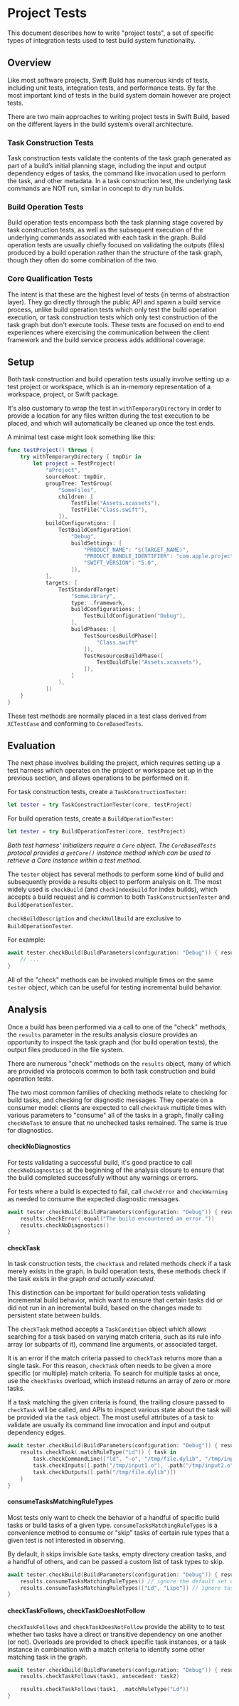 # Project Tests

This document describes how to write "project tests", a set of specific types of integration tests used to test build system functionality.

## Overview

Like most software projects, Swift Build has numerous kinds of tests, including unit tests, integration tests, and performance tests. By far the most important kind of tests in the build system domain however are project tests.

There are two main approaches to writing project tests in Swift Build, based on the different layers in the build system’s overall architecture.

### Task Construction Tests

Task construction tests validate the contents of the task graph generated as part of a build’s initial planning stage, including the input and output dependency edges of tasks, the command like invocation used to perform the task, and other metadata. In a task construction test, the underlying task commands are NOT run, similar in concept to dry run builds.

### Build Operation Tests

Build operation tests encompass both the task planning stage covered by task construction tests, as well as the subsequent execution of the underlying commands associated with each task in the graph. Build operation tests are usually chiefly focused on validating the outputs (files) produced by a build operation rather than the structure of the task graph, though they often do some combination of the two.

### Core Qualification Tests

The intent is that these are the highest level of tests (in terms of abstraction layer). They go directly through the public API and spawn a build service process, unlike build operation tests which only test the build operation execution, or task construction tests which only test construction of the task graph but don't execute tools. These tests are focused on end to end experiences where exercising the communication between the client framework and the build service process adds additional coverage.

## Setup

Both task construction and build operation tests usually involve setting up a test project or workspace, which is an in-memory representation of a workspace, project, or Swift package.

It's also customary to wrap the test in `withTemporaryDirectory` in order to provide a location for any files written during the test execution to be placed, and which will automatically be cleaned up once the test ends.

A minimal test case might look something like this:

```swift
func testProject() throws {
    try withTemporaryDirectory { tmpDir in
        let project = TestProject(
            "aProject",
            sourceRoot: tmpDir,
            groupTree: TestGroup(
                "SomeFiles",
                children: [
                    TestFile("Assets.xcassets"),
                    TestFile("Class.swift"),
                ]),
            buildConfigurations: [
                TestBuildConfiguration(
                    "Debug",
                    buildSettings: [
                        "PRODUCT_NAME": "$(TARGET_NAME)",
                        "PRODUCT_BUNDLE_IDENTIFIER": "com.apple.project",
                        "SWIFT_VERSION": "5.0",
                    ]),
            ],
            targets: [
                TestStandardTarget(
                    "SomeLibrary",
                    type: .framework,
                    buildConfigurations: [
                        TestBuildConfiguration("Debug"),
                    ],
                    buildPhases: [
                        TestSourcesBuildPhase([
                            "Class.swift"
                        ]),
                        TestResourcesBuildPhase([
                            TestBuildFile("Assets.xcassets"),
                        ]),
                    ]
                ),
            ])
    }
}
```

These test methods are normally placed in a test class derived from `XCTestCase` and conforming to `CoreBasedTests`.

## Evaluation

The next phase involves building the project, which requires setting up a test harness which operates on the project or workspace set up in the previous section, and allows operations to be performed on it.

For task construction tests, create a `TaskConstructionTester`:

```swift
let tester = try TaskConstructionTester(core, testProject)
```

For build operation tests, create a `BuildOperationTester`:

```swift
let tester = try BuildOperationTester(core, testProject)
```

_Both test harness' initializers require a `Core` object. The `CoreBasedTests` protocol provides a `getCore()` instance method which can be used to retrieve a Core instance within a test method._

The `tester` object has several methods to perform some kind of build and subsequently provide a results object to perform analysis on it. The most widely used is `checkBuild` (and `checkIndexBuild` for index builds), which accepts a build request and is common to both `TaskConstructionTester` and `BuildOperationTester`.

`checkBuildDescription` and `checkNullBuild` are exclusive to `BuildOperationTester`.

For example:

```swift
await tester.checkBuild(BuildParameters(configuration: "Debug")) { results in
    // ...
}
```

All of the "check" methods can be invoked multiple times on the same `tester` object, which can be useful for testing incremental build behavior.

## Analysis

Once a build has been performed via a call to one of the "check" methods, the `results` parameter in the results analysis closure provides an opportunity to inspect the task graph and (for build operation tests), the output files produced in the file system.

There are numerous "check" methods on the `results` object, many of which are provided via protocols common to both task construction and build operation tests.

The two most common families of checking methods relate to checking for build tasks, and checking for diagnostic messages. They operate on a consumer model: clients are expected to call `checkTask` multiple times with various parameters to "consume" all of the tasks in a graph, finally calling `checkNoTask` to ensure that no unchecked tasks remained. The same is true for diagnostics.

#### checkNoDiagnostics

For tests validating a successful build, it's good practice to call `checkNoDiagnostics` at the beginning of the analysis closure to ensure that the build completed successfully without any warnings or errors.

For tests where a build is expected to fail, call `checkError` and `checkWarning` as needed to consume the expected diagnostic messages.

```swift
await tester.checkBuild(BuildParameters(configuration: "Debug")) { results in
    results.checkError(.equal("The build encountered an error."))
    results.checkNoDiagnostics()
}
```

#### checkTask

In task construction tests, the `checkTask` and related methods check if a task merely exists in the graph. In build operation tests, these methods check if the task exists in the graph _and actually executed_.

This distinction can be important for build operation tests validating incremental build behavior, which want to ensure that certain tasks did or did not run in an incremental build, based on the changes made to persistent state between builds.

The `checkTask` method accepts a `TaskCondition` object which allows searching for a task based on varying match criteria, such as its rule info array (or subparts of it), command line arguments, or associated target.

It is an error if the match criteria passed to `checkTask` returns more than a single task. For this reason, `checkTask` often needs to be given a more specific (or multiple) match criteria. To search for multiple tasks at once, use the `checkTasks` overload, which instead returns an array of zero or more tasks.

If a task matching the given criteria is found, the trailing closure passed to `checkTask` will be called, and APIs to inspect various state about the task will be provided via the `task` object. The most useful attributes of a task to validate are usually its command line invocation and input and output dependency edges.

```swift
await tester.checkBuild(BuildParameters(configuration: "Debug")) { results in
    results.checkTask(.matchRuleType("Ld")) { task in
        task.checkCommandLine(["ld", "-o", "/tmp/file.dylib", "/tmp/input1.o", "/tmp/input2.o"])
        task.checkInputs([.path("/tmp/input1.o"), .path("/tmp/input2.o")])
        task.checkOutputs([.path("/tmp/file.dylib")])
    }
}
```

#### consumeTasksMatchingRuleTypes

Most tests only want to check the behavior of a handful of specific build tasks or build tasks of a given type. `consumeTasksMatchingRuleTypes` is a convenience method to consume or "skip" tasks of certain rule types that a given test is not interested in observing.

By default, it skips invisible `Gate` tasks, empty directory creation tasks, and a handful of others, and can be passed a custom list of task types to skip.

```swift
await tester.checkBuild(BuildParameters(configuration: "Debug")) { results in
    results.consumeTasksMatchingRuleTypes() // ignore the default set of tasks
    results.consumeTasksMatchingRuleTypes(["Ld", "Lipo"]) // ignore tasks related to linking
}
```

#### checkTaskFollows, checkTaskDoesNotFollow

`checkTaskFollows` and `checkTaskDoesNotFollow` provide the ability to to test whether two tasks have a direct or transitive dependency on one another (or not). Overloads are provided to check specific task instances, or a task instance in combination with a match criteria to identify some other matching task in the graph.

```swift
await tester.checkBuild(BuildParameters(configuration: "Debug")) { results in
    results.checkTaskFollows(task1, antecedent: task2)

    results.checkTaskFollows(task1, .matchRuleType("Ld"))
}
```
